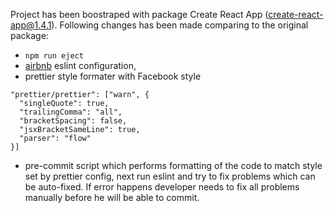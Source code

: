 Project has been boostraped with package Create React App (create-react-app@1.4.1).
Following changes has been made comparing to the original package:
- `npm run eject`
- [airbnb](https://github.com/airbnb/javascript/tree/master/packages/eslint-config-airbnb) eslint configuration,
- prettier style formater with Facebook style
```
"prettier/prettier": ["warn", {
  "singleQuote": true,
  "trailingComma": "all",
  "bracketSpacing": false,
  "jsxBracketSameLine": true,
  "parser": "flow"
}]
```
- pre-commit script which performs formatting of the code to match style set by prettier config, next run eslint and try to fix problems which can be auto-fixed. If error happens developer needs to fix all problems manually before he will be able to commit.
